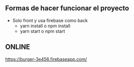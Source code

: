 ## Formas de hacer funcionar el proyecto

- Solo front y usa firebase como back
  - yarn install o npm install
  - yarn start o npm start

## ONLINE

https://burger-3e456.firebaseapp.com/
